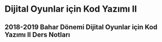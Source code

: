 # Dijital Oyunlar için Kod Yazımı II

## 2018-2019 Bahar Dönemi Dijital Oyunlar için Kod Yazımı II Ders Notları
